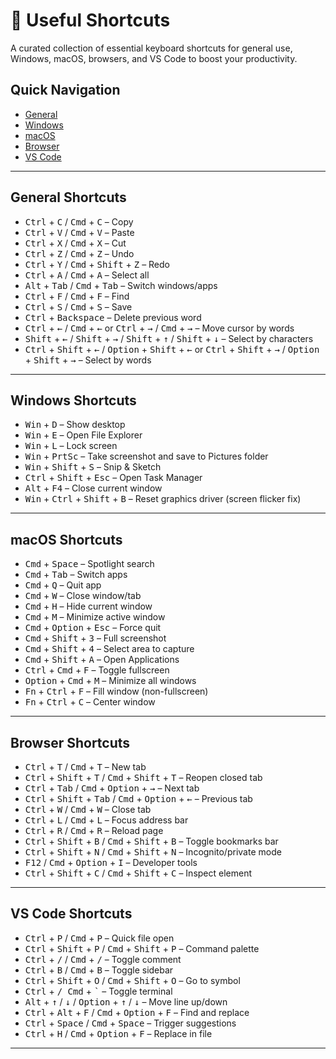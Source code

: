 # 🗿 Useful Shortcuts

A curated collection of essential keyboard shortcuts for general use, Windows, macOS, browsers, and VS Code to boost your productivity.

## Quick Navigation

- [General](#general-shortcuts)  
- [Windows](#windows-shortcuts)  
- [macOS](#macos-shortcuts)  
- [Browser](#browser-shortcuts)  
- [VS Code](#vs-code-shortcuts)  

---

## General Shortcuts

- <kbd>Ctrl</kbd> + <kbd>C</kbd> / <kbd>Cmd</kbd> + <kbd>C</kbd> – Copy  
- <kbd>Ctrl</kbd> + <kbd>V</kbd> / <kbd>Cmd</kbd> + <kbd>V</kbd> – Paste  
- <kbd>Ctrl</kbd> + <kbd>X</kbd> / <kbd>Cmd</kbd> + <kbd>X</kbd> – Cut  
- <kbd>Ctrl</kbd> + <kbd>Z</kbd> / <kbd>Cmd</kbd> + <kbd>Z</kbd> – Undo  
- <kbd>Ctrl</kbd> + <kbd>Y</kbd> / <kbd>Cmd</kbd> + <kbd>Shift</kbd> + <kbd>Z</kbd> – Redo  
- <kbd>Ctrl</kbd> + <kbd>A</kbd> / <kbd>Cmd</kbd> + <kbd>A</kbd> – Select all  
- <kbd>Alt</kbd> + <kbd>Tab</kbd> / <kbd>Cmd</kbd> + <kbd>Tab</kbd> – Switch windows/apps  
- <kbd>Ctrl</kbd> + <kbd>F</kbd> / <kbd>Cmd</kbd> + <kbd>F</kbd> – Find  
- <kbd>Ctrl</kbd> + <kbd>S</kbd> / <kbd>Cmd</kbd> + <kbd>S</kbd> – Save
- <kbd>Ctrl</kbd> + <kbd>Backspace</kbd> – Delete previous word  
- <kbd>Ctrl</kbd> + <kbd>←</kbd> / <kbd>Cmd</kbd> + <kbd>←</kbd> or <kbd>Ctrl</kbd> + <kbd>→</kbd> / <kbd>Cmd</kbd> + <kbd>→</kbd> – Move cursor by words  
- <kbd>Shift</kbd> + <kbd>←</kbd> / <kbd>Shift</kbd> + <kbd>→</kbd> / <kbd>Shift</kbd> + <kbd>↑</kbd> / <kbd>Shift</kbd> + <kbd>↓</kbd> – Select by characters  
- <kbd>Ctrl</kbd> + <kbd>Shift</kbd> + <kbd>←</kbd> / <kbd>Option</kbd> + <kbd>Shift</kbd> + <kbd>←</kbd> or <kbd>Ctrl</kbd> + <kbd>Shift</kbd> + <kbd>→</kbd> / <kbd>Option</kbd> + <kbd>Shift</kbd> + <kbd>→</kbd> – Select by words  

---

## Windows Shortcuts

- <kbd>Win</kbd> + <kbd>D</kbd> – Show desktop  
- <kbd>Win</kbd> + <kbd>E</kbd> – Open File Explorer  
- <kbd>Win</kbd> + <kbd>L</kbd> – Lock screen
- <kbd>Win</kbd> + <kbd>PrtSc</kbd> – Take screenshot and save to Pictures folder  
- <kbd>Win</kbd> + <kbd>Shift</kbd> + <kbd>S</kbd> – Snip & Sketch  
- <kbd>Ctrl</kbd> + <kbd>Shift</kbd> + <kbd>Esc</kbd> – Open Task Manager  
- <kbd>Alt</kbd> + <kbd>F4</kbd> – Close current window  
- <kbd>Win</kbd> + <kbd>Ctrl</kbd> + <kbd>Shift</kbd> + <kbd>B</kbd> – Reset graphics driver (screen flicker fix)  

---

## macOS Shortcuts

- <kbd>Cmd</kbd> + <kbd>Space</kbd> – Spotlight search  
- <kbd>Cmd</kbd> + <kbd>Tab</kbd> – Switch apps  
- <kbd>Cmd</kbd> + <kbd>Q</kbd> – Quit app  
- <kbd>Cmd</kbd> + <kbd>W</kbd> – Close window/tab  
- <kbd>Cmd</kbd> + <kbd>H</kbd> – Hide current window  
- <kbd>Cmd</kbd> + <kbd>M</kbd> – Minimize active window  
- <kbd>Cmd</kbd> + <kbd>Option</kbd> + <kbd>Esc</kbd> – Force quit  
- <kbd>Cmd</kbd> + <kbd>Shift</kbd> + <kbd>3</kbd> – Full screenshot  
- <kbd>Cmd</kbd> + <kbd>Shift</kbd> + <kbd>4</kbd> – Select area to capture  
- <kbd>Cmd</kbd> + <kbd>Shift</kbd> + <kbd>A</kbd> – Open Applications  
- <kbd>Ctrl</kbd> + <kbd>Cmd</kbd> + <kbd>F</kbd> – Toggle fullscreen  
- <kbd>Option</kbd> + <kbd>Cmd</kbd> + <kbd>M</kbd> – Minimize all windows  
- <kbd>Fn</kbd> + <kbd>Ctrl</kbd> + <kbd>F</kbd> – Fill window (non-fullscreen)  
- <kbd>Fn</kbd> + <kbd>Ctrl</kbd> + <kbd>C</kbd> – Center window  

---

## Browser Shortcuts

- <kbd>Ctrl</kbd> + <kbd>T</kbd> / <kbd>Cmd</kbd> + <kbd>T</kbd> – New tab  
- <kbd>Ctrl</kbd> + <kbd>Shift</kbd> + <kbd>T</kbd> / <kbd>Cmd</kbd> + <kbd>Shift</kbd> + <kbd>T</kbd> – Reopen closed tab  
- <kbd>Ctrl</kbd> + <kbd>Tab</kbd> / <kbd>Cmd</kbd> + <kbd>Option</kbd> + <kbd>→</kbd> – Next tab  
- <kbd>Ctrl</kbd> + <kbd>Shift</kbd> + <kbd>Tab</kbd> / <kbd>Cmd</kbd> + <kbd>Option</kbd> + <kbd>←</kbd> – Previous tab  
- <kbd>Ctrl</kbd> + <kbd>W</kbd> / <kbd>Cmd</kbd> + <kbd>W</kbd> – Close tab  
- <kbd>Ctrl</kbd> + <kbd>L</kbd> / <kbd>Cmd</kbd> + <kbd>L</kbd> – Focus address bar  
- <kbd>Ctrl</kbd> + <kbd>R</kbd> / <kbd>Cmd</kbd> + <kbd>R</kbd> – Reload page  
- <kbd>Ctrl</kbd> + <kbd>Shift</kbd> + <kbd>B</kbd> / <kbd>Cmd</kbd> + <kbd>Shift</kbd> + <kbd>B</kbd> – Toggle bookmarks bar
- <kbd>Ctrl</kbd> + <kbd>Shift</kbd> + <kbd>N</kbd> / <kbd>Cmd</kbd> + <kbd>Shift</kbd> + <kbd>N</kbd> – Incognito/private mode  
- <kbd>F12</kbd> / <kbd>Cmd</kbd> + <kbd>Option</kbd> + <kbd>I</kbd> – Developer tools
- <kbd>Ctrl</kbd> + <kbd>Shift</kbd> + <kbd>C</kbd> / <kbd>Cmd</kbd> + <kbd>Shift</kbd> + <kbd>C</kbd> – Inspect element

---

## VS Code Shortcuts

- <kbd>Ctrl</kbd> + <kbd>P</kbd> / <kbd>Cmd</kbd> + <kbd>P</kbd> – Quick file open  
- <kbd>Ctrl</kbd> + <kbd>Shift</kbd> + <kbd>P</kbd> / <kbd>Cmd</kbd> + <kbd>Shift</kbd> + <kbd>P</kbd> – Command palette  
- <kbd>Ctrl</kbd> + <kbd>/</kbd> / <kbd>Cmd</kbd> + <kbd>/</kbd> – Toggle comment  
- <kbd>Ctrl</kbd> + <kbd>B</kbd> / <kbd>Cmd</kbd> + <kbd>B</kbd> – Toggle sidebar  
- <kbd>Ctrl</kbd> + <kbd>Shift</kbd> + <kbd>O</kbd> / <kbd>Cmd</kbd> + <kbd>Shift</kbd> + <kbd>O</kbd> – Go to symbol  
- <kbd>Ctrl</kbd> + <kbd> / </kbd> <kbd>Cmd</kbd> + <kbd>`</kbd> – Toggle terminal  
- <kbd>Alt</kbd> + <kbd>↑</kbd> / <kbd>↓</kbd> / <kbd>Option</kbd> + <kbd>↑</kbd> / <kbd>↓</kbd> – Move line up/down  
- <kbd>Ctrl</kbd> + <kbd>Alt</kbd> + <kbd>F</kbd> / <kbd>Cmd</kbd> + <kbd>Option</kbd> + <kbd>F</kbd> – Find and replace 
- <kbd>Ctrl</kbd> + <kbd>Space</kbd> / <kbd>Cmd</kbd> + <kbd>Space</kbd> – Trigger suggestions  
- <kbd>Ctrl</kbd> + <kbd>H</kbd> / <kbd>Cmd</kbd> + <kbd>Option</kbd> + <kbd>F</kbd> – Replace in file

---

